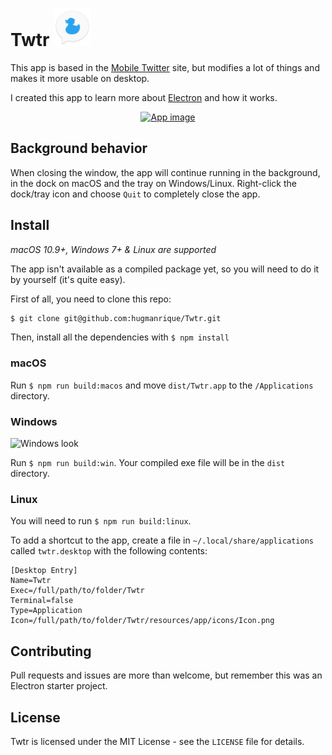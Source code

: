 # Twtr <img src="icons/Icon.png" width="60" alt="Logo">

This app is based in the [Mobile Twitter](https://mobile.twitter.com/) site, but modifies a lot of things and makes it more usable on desktop.

I created this app to learn more about [Electron](https://electron.atom.io/) and how it works.

<div align="center">
	<a href="https://github.com/sindresorhus/anatine/releases/latest" align="center">
		<img alt="App image" src="http://i.imgur.com/iOaLeGu.png" width="617">
	</a>
</div>

## Background behavior
When closing the window, the app will continue running in the background, in the dock on macOS and the tray on Windows/Linux. Right-click the dock/tray icon and choose ``Quit`` to completely close the app.

## Install
*macOS 10.9+, Windows 7+ & Linux are supported*

The app isn't available as a compiled package yet, so you will need to do it by yourself (it's quite easy).

First of all, you need to clone this repo:
```bash
$ git clone git@github.com:hugmanrique/Twtr.git
```

Then, install all the dependencies with `$ npm install`

### macOS
Run `$ npm run build:macos` and move `dist/Twtr.app` to the `/Applications` directory.

### Windows
<img src="http://i.imgur.com/yTF31bu.png" width="200" alt="Windows look">

Run `$ npm run build:win`. Your compiled exe file will be in the `dist` directory.

### Linux
You will need to run `$ npm run build:linux`.

To add a shortcut to the app, create a file in `~/.local/share/applications` called `twtr.desktop` with the following contents:

```
[Desktop Entry]
Name=Twtr
Exec=/full/path/to/folder/Twtr
Terminal=false
Type=Application
Icon=/full/path/to/folder/Twtr/resources/app/icons/Icon.png
```

## Contributing
Pull requests and issues are more than welcome, but remember this was an Electron starter project.

## License
Twtr is licensed under the MIT License - see the `LICENSE` file for details.